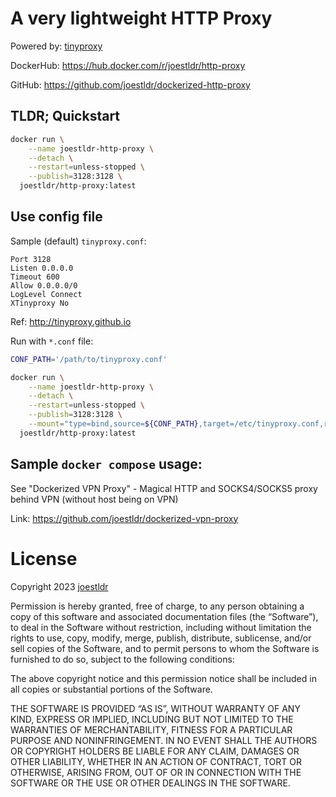 # A very lightweight HTTP Proxy

Powered by: [tinyproxy](https://github.com/tinyproxy)

DockerHub: https://hub.docker.com/r/joestldr/http-proxy

GitHub: https://github.com/joestldr/dockerized-http-proxy

## TLDR; Quickstart

```bash
docker run \
    --name joestldr-http-proxy \
    --detach \
    --restart=unless-stopped \
    --publish=3128:3128 \
  joestldr/http-proxy:latest
```

## Use config file

Sample (default) `tinyproxy.conf`:
```
Port 3128
Listen 0.0.0.0
Timeout 600
Allow 0.0.0.0/0
LogLevel Connect
XTinyproxy No
```
Ref: http://tinyproxy.github.io

Run with `*.conf` file:
```bash
CONF_PATH='/path/to/tinyproxy.conf'

docker run \
    --name joestldr-http-proxy \
    --detach \
    --restart=unless-stopped \
    --publish=3128:3128 \
    --mount="type=bind,source=${CONF_PATH},target=/etc/tinyproxy.conf,readonly" \
  joestldr/http-proxy:latest
```

## Sample `docker compose` usage:

See "Dockerized VPN Proxy" - Magical HTTP and SOCKS4/SOCKS5 proxy behind VPN (without host being on VPN)

Link: https://github.com/joestldr/dockerized-vpn-proxy

# License

Copyright 2023 [joestldr](https://joestldr.com)

Permission is hereby granted, free of charge, to any person obtaining a copy of this software and associated documentation files (the “Software”), to deal in the Software without restriction, including without limitation the rights to use, copy, modify, merge, publish, distribute, sublicense, and/or sell copies of the Software, and to permit persons to whom the Software is furnished to do so, subject to the following conditions:

The above copyright notice and this permission notice shall be included in all copies or substantial portions of the Software.

THE SOFTWARE IS PROVIDED “AS IS”, WITHOUT WARRANTY OF ANY KIND, EXPRESS OR IMPLIED, INCLUDING BUT NOT LIMITED TO THE WARRANTIES OF MERCHANTABILITY, FITNESS FOR A PARTICULAR PURPOSE AND NONINFRINGEMENT. IN NO EVENT SHALL THE AUTHORS OR COPYRIGHT HOLDERS BE LIABLE FOR ANY CLAIM, DAMAGES OR OTHER LIABILITY, WHETHER IN AN ACTION OF CONTRACT, TORT OR OTHERWISE, ARISING FROM, OUT OF OR IN CONNECTION WITH THE SOFTWARE OR THE USE OR OTHER DEALINGS IN THE SOFTWARE.
